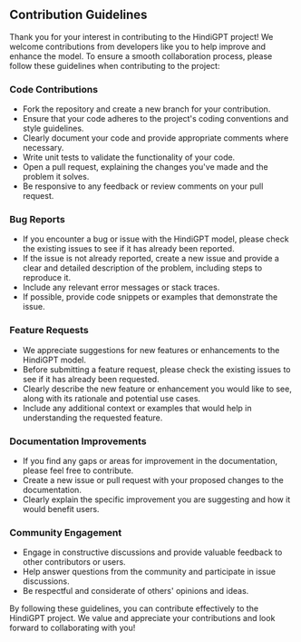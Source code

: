 ## Contribution Guidelines

Thank you for your interest in contributing to the HindiGPT project! We welcome contributions from developers like you to help improve and enhance the model. To ensure a smooth collaboration process, please follow these guidelines when contributing to the project:

### Code Contributions

- Fork the repository and create a new branch for your contribution.
- Ensure that your code adheres to the project's coding conventions and style guidelines.
- Clearly document your code and provide appropriate comments where necessary.
- Write unit tests to validate the functionality of your code.
- Open a pull request, explaining the changes you've made and the problem it solves.
- Be responsive to any feedback or review comments on your pull request.

### Bug Reports

- If you encounter a bug or issue with the HindiGPT model, please check the existing issues to see if it has already been reported.
- If the issue is not already reported, create a new issue and provide a clear and detailed description of the problem, including steps to reproduce it.
- Include any relevant error messages or stack traces.
- If possible, provide code snippets or examples that demonstrate the issue.

### Feature Requests

- We appreciate suggestions for new features or enhancements to the HindiGPT model.
- Before submitting a feature request, please check the existing issues to see if it has already been requested.
- Clearly describe the new feature or enhancement you would like to see, along with its rationale and potential use cases.
- Include any additional context or examples that would help in understanding the requested feature.

### Documentation Improvements

- If you find any gaps or areas for improvement in the documentation, please feel free to contribute.
- Create a new issue or pull request with your proposed changes to the documentation.
- Clearly explain the specific improvement you are suggesting and how it would benefit users.

### Community Engagement

- Engage in constructive discussions and provide valuable feedback to other contributors or users.
- Help answer questions from the community and participate in issue discussions.
- Be respectful and considerate of others' opinions and ideas.

By following these guidelines, you can contribute effectively to the HindiGPT project. We value and appreciate your contributions and look forward to collaborating with you!
